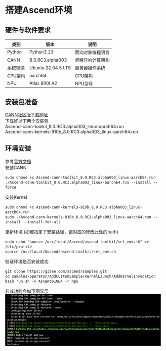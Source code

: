 # 搭建Ascend环境

## 硬件与软件要求
| 类别     | 版本                 | 说明       |
|--------|--------------------|----------|
| Python | Python3.10         | 面向对象编程语言 |
| CANN   | 8.0.RC3.alpha003      | 昇腾异构计算架构 |
| 系统镜像   | Ubuntu 22.04.5 LTS | 服务器操作系统  |
| CPU架构  | aarch64            | CPU架构    |
| NPU    | Atlas 800I A2               | NPU型号    |

## 安装包准备
[CANN社区版下载网址](https://www.hiascend.com/developer/download/community/result?module=cann&cann=8.0.RC3.alpha003)\
下载好以下两个安装包\
Ascend-cann-toolkit_8.0.RC3.alpha003_linux-aarch64.run\
Ascend-cann-kernels-910b_8.0.RC3.alpha003_linux-aarch64.run

## 环境安装
参考[官方文档](https://www.hiascend.com/document/detail/zh/canncommercial/700/quickstart/quickstart/quickstart_18_0002.html)\
安装CANN
```
sudo chmod +x Ascend-cann-toolkit_8.0.RC3.alpha003_linux-aarch64.run
./Ascend-cann-toolkit_8.0.RC3.alpha003_linux-aarch64.run --install --force 
```
安装Kernel
```
sudo chmod +x Ascend-cann-kernels-910b_8.0.RC3.alpha003_linux-aarch64.run 
sudo ./Ascend-cann-kernels-910b_8.0.RC3.alpha003_linux-aarch64.run --install --install-for-all
```

更新环境 (如若指定了安装路径，请对应的修改此处的path)
```
sudo echo "source /usr/local/Ascend/ascend-toolkit/set_env.sh" >> /etc/profile
source /usr/local/Ascend/ascend-toolkit/set_env.sh
```

验证环境是否安装成功
```
git clone https://gitee.com/ascend/samples.git
cd samples/operator/AddCustomSample/KernelLaunch/AddKernelInvocation
bash run.sh -v Ascend910B4 -r npu
```
若成功则会如下图显示
![Alt text](../../image/kernel%20sample.png)